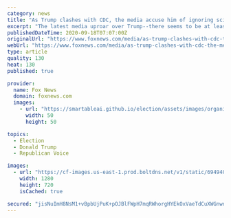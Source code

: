 ```yaml
---
category: news
title: "As Trump clashes with CDC, the media accuse him of ignoring science"
excerpt: "The latest media uproar over Trump--there seems to be at least one a day--was triggered by the way he contradicted the head of the CDC."
publishedDateTime: 2020-09-18T07:07:00Z
originalUrl: "https://www.foxnews.com/media/as-trump-clashes-with-cdc-the-media-accuse-him-of-ignoring-science"
webUrl: "https://www.foxnews.com/media/as-trump-clashes-with-cdc-the-media-accuse-him-of-ignoring-science"
type: article
quality: 130
heat: 130
published: true

provider:
  name: Fox News
  domain: foxnews.com
  images:
    - url: "https://smartableai.github.io/election/assets/images/organizations/foxnews.com-50x50.jpg"
      width: 50
      height: 50

topics:
  - Election
  - Donald Trump
  - Republican Voice

images:
  - url: "https://cf-images.us-east-1.prod.boltdns.net/v1/static/694940094001/f66079b8-acda-48e4-95ff-670b4dad25ce/9be12aa4-a304-455b-bc7e-1121893dac1f/1280x720/match/image.jpg"
    width: 1280
    height: 720
    isCached: true

secured: "jisNuImH8NsM1+vBpbUjPuK+pOJBlFWpH7mqRWhorgHYEkOxVaeTdCuXWGnwnkPBmaoTHuVmxOZ/mnMUY9aplaDJBY5fYgpvimPwjBX+c7J/hRNNaD25Z7m9JPHOiqs7GO3/cQJwGcwoNV1dZPSOjmwSmyDtEFMfFpQjZQMlnH6cbLiNzY5LJ0BzzgewoZxQAkveLKzb1k3dQ/BJk0EwVgnKySBG+MSkhiu0Nuw3TAMNmkiAAJnf81YvoeNrBDmTuZYvOOEyXyJtPrH0C5a8nOcSt0taImvGeiV2S+9uZ9kCpGdGlfGmn9O4ErvRJMRcRQWiQpBKEZKFp39SyqOwqispkVibOm4ZigfHerM3tew=;FYSVnWzN7deHjYpEs59xgw=="
---
```


